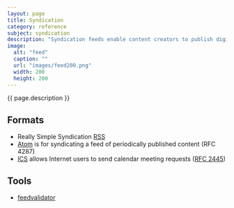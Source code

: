 ```yaml
---
layout: page
title: Syndication
category: reference
subject: syndication
description: "Syndication feeds enable content creators to publish digital content events to observing subscribers."
image:
  alt: "feed"
  caption: ""
  url: "images/feed200.png"
  width: 200
  height: 200
---
```


{{ page.description }}

Formats
-------
* Really Simple Syndication [RSS]()
* [Atom](http://atomenabled.org/) is for syndicating a feed of periodically published content (RFC 4287)
* [ICS](zzz) allows Internet users to send calendar meeting requests ([RFC 2445](https://www.ietf.org/rfc/rfc2445.txt))

Tools
-----
* [feedvalidator](http://www.feedvalidator.org/)
